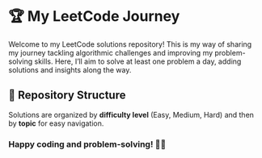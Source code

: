 # 🏆 My LeetCode Journey

Welcome to my LeetCode solutions repository! This is my way of sharing my journey tackling algorithmic challenges and improving my problem-solving skills. Here, I’ll aim to solve at least one problem a day, adding solutions and insights along the way.

## 📘 Repository Structure

Solutions are organized by **difficulty level** (Easy, Medium, Hard) and then by **topic** for easy navigation.

### Happy coding and problem-solving! 💪🚀
